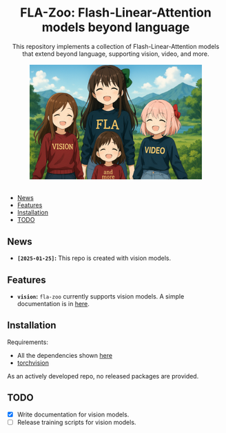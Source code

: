 <div align="center">

# FLA-Zoo: Flash-Linear-Attention models beyond language

</div>
<div align="center">
This repository implements a collection of Flash-Linear-Attention models that extend beyond language, supporting vision, video, and more.
</div>

<div align="center">
  <br/>
  <img width="400" alt="diagram" src="assets/flazoo.png">
  <!-- <br/>
  <em>[ai generated image with modifications]</em> -->
</div>
<br/>

* [News](#news)
* [Features](#features)
* [Installation](#installation)
* [TODO](#todo)
<!-- * [Citation](#citation) -->

## News

- **$\texttt{[2025-01-25]}$:** This repo is created with vision models.

## Features

- **`vision`:** `fla-zoo` currently supports vision models. A simple documentation is in [here](docs/vision/vision.md).

## Installation

Requirements:
- All the dependencies shown [here](https://github.com/fla-org/flash-linear-attention?tab=readme-ov-file#installation)
- [torchvision](https://github.com/pytorch/vision)

As an actively developed repo, no released packages are provided.

## TODO

- [x] Write documentation for vision models.
- [ ] Release training scripts for vision models.
